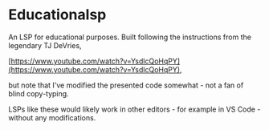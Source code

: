 # Educationalsp
An LSP for educational purposes. Built following the instructions from the legendary TJ DeVries,

[https://www.youtube.com/watch?v=YsdlcQoHqPY](https://www.youtube.com/watch?v=YsdlcQoHqPY),

but note that I've modified the presented code somewhat - not a fan of blind copy-typing.

LSPs like these would likely work in other editors - for example in VS Code - without any modifications.
